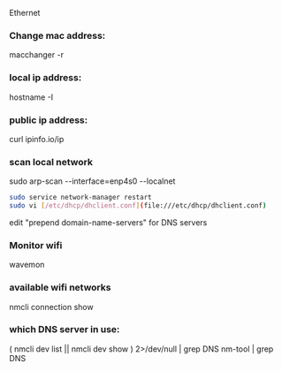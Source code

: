 Ethernet

### Change mac address:
macchanger <device>  -r

### local ip address:
hostname -I

### public ip address:
curl ipinfo.io/ip

### scan local network
sudo arp-scan --interface=enp4s0 --localnet

```bash
sudo service network-manager restart
sudo vi [/etc/dhcp/dhclient.conf](file:///etc/dhcp/dhclient.conf)
```
edit "prepend domain-name-servers" for DNS servers

### Monitor wifi
wavemon

### available wifi networks
nmcli connection show

### which DNS server in use:
( nmcli dev list || nmcli dev show ) 2>/dev/null | grep DNS
nm-tool | grep DNS
